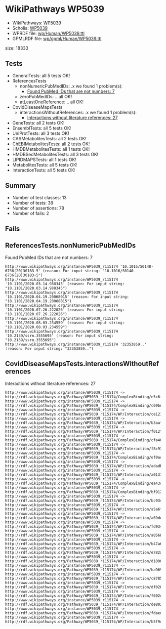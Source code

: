 # WikiPathways WP5039

* WikiPathways: [WP5039](https://identifiers.org/wikipathways:WP5039)
* Scholia: [WP5039](https://scholia.toolforge.org/wikipathways/WP5039)
* WPRDF file: [wp/Human/WP5039.ttl](../wp/Human/WP5039.ttl)
* GPMLRDF file: [wp/gpml/Human/WP5039.ttl](../wp/gpml/Human/WP5039.ttl)

size: 18333
## Tests
* GeneralTests: all 5 tests OK!
* ReferencesTests
    * nonNumericPubMedIDs: .x we found 1 problem(s):
        * [Found PubMed IDs that are not numbers: 7](#762af86e)
    * zeroPubMedIDs: .. all OK!
    * atLeastOneReference: .. all OK!
* CovidDiseaseMapsTests
    * interactionsWithoutReferences: .x we found 1 problem(s):
        * [Interactions without literature references: 27](#9701cd07)
* GeneTests: all 2 tests OK!
* EnsemblTests: all 5 tests OK!
* UniProtTests: all 3 tests OK!
* CASMetabolitesTests: all 2 tests OK!
* ChEBIMetabolitesTests: all 2 tests OK!
* HMDBMetabolitesTests: all 1 tests OK!
* HMDBSecMetabolitesTests: all 3 tests OK!
* LIPIDMAPSTests: all 1 tests OK!
* MetabolitesTests: all 5 tests OK!
* InteractionTests: all 5 tests OK!


## Summary

* Number of test classes: 13
* Number of tests: 38
* Number of assertions: 78
* Number of fails: 2

## Fails

<a name="762af86e" />

## ReferencesTests.nonNumericPubMedIDs

Found PubMed IDs that are not numbers: 7
```
http://www.wikipathways.org/instance/WP5039_r115174 '10.1016/S0140-6736(20)30183-5' (reason: For input string: "10.1016/S0140-6736(20)30183-5")
http://www.wikipathways.org/instance/WP5039_r115174 '10.1101/2020.03.14.988345' (reason: For input string: "10.1101/2020.03.14.988345")
http://www.wikipathways.org/instance/WP5039_r115174 '10.1101/2020.04.19.20068015' (reason: For input string: "10.1101/2020.04.19.20068015")
http://www.wikipathways.org/instance/WP5039_r115174 '10.1101/2020.07.26.222026' (reason: For input string: "10.1101/2020.07.26.222026")
http://www.wikipathways.org/instance/WP5039_r115174 '10.1101/2020.08.03.234559' (reason: For input string: "10.1101/2020.08.03.234559")
http://www.wikipathways.org/instance/WP5039_r115174 '10.2139/ssrn.3555695' (reason: For input string: "10.2139/ssrn.3555695")
http://www.wikipathways.org/instance/WP5039_r115174 '32353859..' (reason: For input string: "32353859..")

```
<a name="9701cd07" />

## CovidDiseaseMapsTests.interactionsWithoutReferences

Interactions without literature references: 27
```
http://www.wikipathways.org/instance/WP5039_r115174 -> http://rdf.wikipathways.org/Pathway/WP5039_r115174/ComplexBinding/e5c6f
http://www.wikipathways.org/instance/WP5039_r115174 -> http://rdf.wikipathways.org/Pathway/WP5039_r115174/ComplexBinding/c69be
http://www.wikipathways.org/instance/WP5039_r115174 -> http://rdf.wikipathways.org/Pathway/WP5039_r115174/WP/Interaction/ce121
http://www.wikipathways.org/instance/WP5039_r115174 -> http://rdf.wikipathways.org/Pathway/WP5039_r115174/WP/Interaction/b3aaf
http://www.wikipathways.org/instance/WP5039_r115174 -> http://rdf.wikipathways.org/Pathway/WP5039_r115174/WP/Interaction/f012f
http://www.wikipathways.org/instance/WP5039_r115174 -> http://rdf.wikipathways.org/Pathway/WP5039_r115174/ComplexBinding/cfa40
http://www.wikipathways.org/instance/WP5039_r115174 -> http://rdf.wikipathways.org/Pathway/WP5039_r115174/WP/Interaction/f8c93
http://www.wikipathways.org/instance/WP5039_r115174 -> http://rdf.wikipathways.org/Pathway/WP5039_r115174/ComplexBinding/ef9ac
http://www.wikipathways.org/instance/WP5039_r115174 -> http://rdf.wikipathways.org/Pathway/WP5039_r115174/WP/Interaction/adadb
http://www.wikipathways.org/instance/WP5039_r115174 -> http://rdf.wikipathways.org/Pathway/WP5039_r115174/WP/Interaction/a0131
http://www.wikipathways.org/instance/WP5039_r115174 -> http://rdf.wikipathways.org/Pathway/WP5039_r115174/ComplexBinding/ea43c
http://www.wikipathways.org/instance/WP5039_r115174 -> http://rdf.wikipathways.org/Pathway/WP5039_r115174/ComplexBinding/bf912
http://www.wikipathways.org/instance/WP5039_r115174 -> http://rdf.wikipathways.org/Pathway/WP5039_r115174/WP/Interaction/bc934
http://www.wikipathways.org/instance/WP5039_r115174 -> http://rdf.wikipathways.org/Pathway/WP5039_r115174/WP/Interaction/a5a6f
http://www.wikipathways.org/instance/WP5039_r115174 -> http://rdf.wikipathways.org/Pathway/WP5039_r115174/WP/Interaction/a69de
http://www.wikipathways.org/instance/WP5039_r115174 -> http://rdf.wikipathways.org/Pathway/WP5039_r115174/WP/Interaction/fd934
http://www.wikipathways.org/instance/WP5039_r115174 -> http://rdf.wikipathways.org/Pathway/WP5039_r115174/WP/Interaction/a0568
http://www.wikipathways.org/instance/WP5039_r115174 -> http://rdf.wikipathways.org/Pathway/WP5039_r115174/WP/Interaction/b47a6
http://www.wikipathways.org/instance/WP5039_r115174 -> http://rdf.wikipathways.org/Pathway/WP5039_r115174/WP/Interaction/e782a
http://www.wikipathways.org/instance/WP5039_r115174 -> http://rdf.wikipathways.org/Pathway/WP5039_r115174/WP/Interaction/d1890
http://www.wikipathways.org/instance/WP5039_r115174 -> http://rdf.wikipathways.org/Pathway/WP5039_r115174/WP/Interaction/ba969
http://www.wikipathways.org/instance/WP5039_r115174 -> http://rdf.wikipathways.org/Pathway/WP5039_r115174/WP/Interaction/c8785
http://www.wikipathways.org/instance/WP5039_r115174 -> http://rdf.wikipathways.org/Pathway/WP5039_r115174/WP/Interaction/df020
http://www.wikipathways.org/instance/WP5039_r115174 -> http://rdf.wikipathways.org/Pathway/WP5039_r115174/WP/Interaction/f692c
http://www.wikipathways.org/instance/WP5039_r115174 -> http://rdf.wikipathways.org/Pathway/WP5039_r115174/WP/Interaction/de802
http://www.wikipathways.org/instance/WP5039_r115174 -> http://rdf.wikipathways.org/Pathway/WP5039_r115174/WP/Interaction/fdaed
http://www.wikipathways.org/instance/WP5039_r115174 -> http://rdf.wikipathways.org/Pathway/WP5039_r115174/WP/Interaction/b5f9c

```
